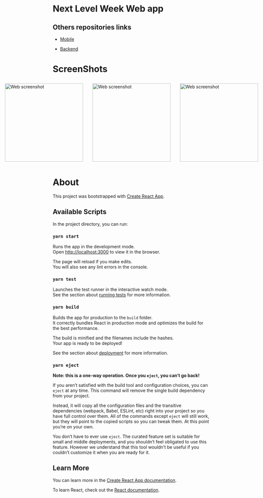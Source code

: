 # Next Level Week Web app

## Others repositories links

- [Mobile](https://github.com/AndreLuiz-JS/nlw-mobo)

- [Backend](https://github.com/AndreLuiz-JS/nlw-backend)

# ScreenShots

  <div style="display:grid; grid-template-columns: 1fr 1fr 1fr; column-gap: 10px; justify-content:center; align-items:center; width:100%;">
  <img src="https://github.com/AndreLuiz-JS/nlw/screenShots/webSc1.png" alt="Web screenshot" width="250px" style="margin: 10px;"/>
  <img src="https://github.com/AndreLuiz-JS/nlw/screenShots/webSc2.png" alt="Web screenshot" width="250px" style="margin: 10px;"/>
  <img src="https://github.com/AndreLuiz-JS/nlw/screenShots/webSc3.png" alt="Web screenshot" width="250px" style="margin: 10px;"/>
  </div>

# About

This project was bootstrapped with [Create React App](https://github.com/facebook/create-react-app).

## Available Scripts

In the project directory, you can run:

### `yarn start`

Runs the app in the development mode.<br />
Open [http://localhost:3000](http://localhost:3000) to view it in the browser.

The page will reload if you make edits.<br />
You will also see any lint errors in the console.

### `yarn test`

Launches the test runner in the interactive watch mode.<br />
See the section about [running tests](https://facebook.github.io/create-react-app/docs/running-tests) for more information.

### `yarn build`

Builds the app for production to the `build` folder.<br />
It correctly bundles React in production mode and optimizes the build for the best performance.

The build is minified and the filenames include the hashes.<br />
Your app is ready to be deployed!

See the section about [deployment](https://facebook.github.io/create-react-app/docs/deployment) for more information.

### `yarn eject`

**Note: this is a one-way operation. Once you `eject`, you can’t go back!**

If you aren’t satisfied with the build tool and configuration choices, you can `eject` at any time. This command will remove the single build dependency from your project.

Instead, it will copy all the configuration files and the transitive dependencies (webpack, Babel, ESLint, etc) right into your project so you have full control over them. All of the commands except `eject` will still work, but they will point to the copied scripts so you can tweak them. At this point you’re on your own.

You don’t have to ever use `eject`. The curated feature set is suitable for small and middle deployments, and you shouldn’t feel obligated to use this feature. However we understand that this tool wouldn’t be useful if you couldn’t customize it when you are ready for it.

## Learn More

You can learn more in the [Create React App documentation](https://facebook.github.io/create-react-app/docs/getting-started).

To learn React, check out the [React documentation](https://reactjs.org/).

